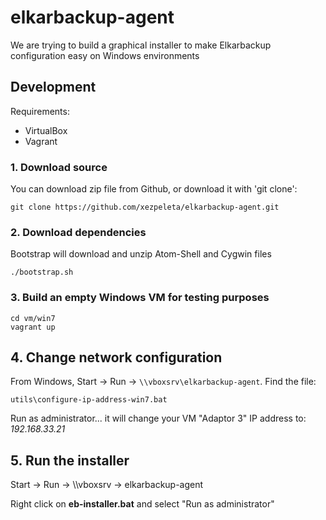 
# elkarbackup-agent

We are trying to build a graphical installer to make Elkarbackup configuration easy on Windows environments

## Development

Requirements:
  - VirtualBox
  - Vagrant

### 1. Download source
You can download zip file from Github, or download it with 'git clone':
```
git clone https://github.com/xezpeleta/elkarbackup-agent.git
```

### 2. Download dependencies
Bootstrap will download and unzip Atom-Shell and Cygwin files
```
./bootstrap.sh
```

### 3. Build an empty Windows VM for testing purposes
```
cd vm/win7
vagrant up
```

## 4. Change network configuration

From Windows, Start -> Run -> `\\vboxsrv\elkarbackup-agent`. Find the file:
```
utils\configure-ip-address-win7.bat
```
Run as administrator... it will change your VM "Adaptor 3" IP address to: *192.168.33.21*


## 5. Run the installer

Start -> Run -> \\\\vboxsrv -> elkarbackup-agent

Right click on **eb-installer.bat** and select "Run as administrator"
